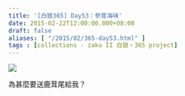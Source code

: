 ```yaml
---
title: '[白狼365] Day53：參茸海味'
date: 2015-02-22T12:00:00.000+08:00
draft: false
aliases: [ "/2015/02/365-day53.html" ]
tags : [collections - zaku II 白狼・365 project]
---
```


[![](https://farm8.staticflickr.com/7484/16145095661_c52e726e0f_z.jpg)](https://farm8.staticflickr.com/7484/16145095661_c52e726e0f_z.jpg)

為甚麼要送鹿茸尾給我？